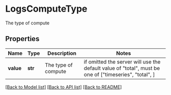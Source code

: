 # LogsComputeType

The type of compute
## Properties
Name | Type | Description | Notes
------------ | ------------- | ------------- | -------------
**value** | **str** | The type of compute |  if omitted the server will use the default value of "total",  must be one of ["timeseries", "total", ]

[[Back to Model list]](README.md#documentation-for-models) [[Back to API list]](README.md#documentation-for-api-endpoints) [[Back to README]](README.md)


